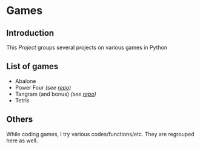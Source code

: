# Games

## Introduction

This *Project* groups several projects on various games in Python

## List of games

- Abalone
- Power Four *(see [repo](https://github.com/Darkduv/Power_Four))*
- Tangram (and bonus) *(see [repo](https://github.com/Darkduv/Tangram_Project))*
- Tetris

## Others

While coding games, I try various codes/functions/etc. They are regrouped here as well.

